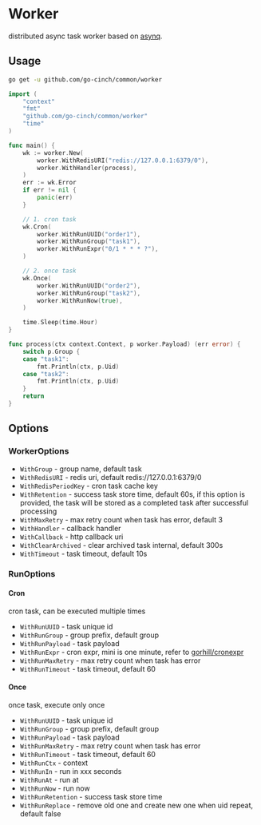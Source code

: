 # Worker

distributed async task worker based on [asynq](https://github.com/hibiken/asynq).

## Usage

```bash
go get -u github.com/go-cinch/common/worker
```

```go
import (
	"context"
	"fmt"
	"github.com/go-cinch/common/worker"
	"time"
)

func main() {
	wk := worker.New(
		worker.WithRedisURI("redis://127.0.0.1:6379/0"),
		worker.WithHandler(process),
	)
	err := wk.Error
	if err != nil {
		panic(err)
	}

	// 1. cron task
	wk.Cron(
		worker.WithRunUUID("order1"),
		worker.WithRunGroup("task1"),
		worker.WithRunExpr("0/1 * * * ?"),
	)

	// 2. once task
	wk.Once(
		worker.WithRunUUID("order2"),
		worker.WithRunGroup("task2"),
		worker.WithRunNow(true),
	)

	time.Sleep(time.Hour)
}

func process(ctx context.Context, p worker.Payload) (err error) {
	switch p.Group {
	case "task1":
		fmt.Println(ctx, p.Uid)
	case "task2":
		fmt.Println(ctx, p.Uid)
	}
	return
}
```

## Options

### WorkerOptions

- `WithGroup` - group name, default task
- `WithRedisURI` - redis uri, default redis://127.0.0.1:6379/0
- `WithRedisPeriodKey` - cron task cache key
- `WithRetention` - success task store time, default 60s, if this option is provided, the task will be stored as a
  completed task after successful processing
- `WithMaxRetry` - max retry count when task has error, default 3
- `WithHandler` - callback handler
- `WithCallback` - http callback uri
- `WithClearArchived` - clear archived task internal, default 300s
- `WithTimeout` - task timeout, default 10s

### RunOptions

#### Cron

cron task, can be executed multiple times

- `WithRunUUID` - task unique id
- `WithRunGroup` - group prefix, default group
- `WithRunPayload` - task payload
- `WithRunExpr` - cron expr, mini is one minute, refer to [gorhill/cronexpr](https://github.com/gorhill/cronexpr)
- `WithRunMaxRetry` - max retry count when task has error
- `WithRunTimeout` - task timeout, default 60

#### Once

once task, execute only once

- `WithRunUUID` - task unique id
- `WithRunGroup` - group prefix, default group
- `WithRunPayload` - task payload
- `WithRunMaxRetry` - max retry count when task has error
- `WithRunTimeout` - task timeout, default 60
- `WithRunCtx` - context
- `WithRunIn` - run in xxx seconds
- `WithRunAt` - run at
- `WithRunNow` - run now
- `WithRunRetention` - success task store time
- `WithRunReplace` - remove old one and create new one when uid repeat, default false

